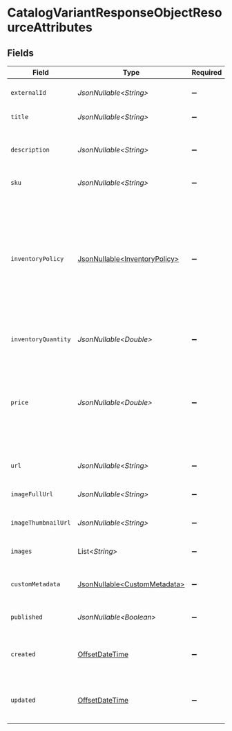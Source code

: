 # CatalogVariantResponseObjectResourceAttributes


## Fields

| Field                                                                                                                                                                                                                                                                                                                                                             | Type                                                                                                                                                                                                                                                                                                                                                              | Required                                                                                                                                                                                                                                                                                                                                                          | Description                                                                                                                                                                                                                                                                                                                                                       | Example                                                                                                                                                                                                                                                                                                                                                           |
| ----------------------------------------------------------------------------------------------------------------------------------------------------------------------------------------------------------------------------------------------------------------------------------------------------------------------------------------------------------------- | ----------------------------------------------------------------------------------------------------------------------------------------------------------------------------------------------------------------------------------------------------------------------------------------------------------------------------------------------------------------- | ----------------------------------------------------------------------------------------------------------------------------------------------------------------------------------------------------------------------------------------------------------------------------------------------------------------------------------------------------------------- | ----------------------------------------------------------------------------------------------------------------------------------------------------------------------------------------------------------------------------------------------------------------------------------------------------------------------------------------------------------------- | ----------------------------------------------------------------------------------------------------------------------------------------------------------------------------------------------------------------------------------------------------------------------------------------------------------------------------------------------------------------- |
| `externalId`                                                                                                                                                                                                                                                                                                                                                      | *JsonNullable\<String>*                                                                                                                                                                                                                                                                                                                                           | :heavy_minus_sign:                                                                                                                                                                                                                                                                                                                                                | The ID of the catalog item variant in an external system.                                                                                                                                                                                                                                                                                                         | SAMPLE-DATA-ITEM-1-VARIANT-MEDIUM                                                                                                                                                                                                                                                                                                                                 |
| `title`                                                                                                                                                                                                                                                                                                                                                           | *JsonNullable\<String>*                                                                                                                                                                                                                                                                                                                                           | :heavy_minus_sign:                                                                                                                                                                                                                                                                                                                                                | The title of the catalog item variant.                                                                                                                                                                                                                                                                                                                            | Ocean Blue Shirt (Sample) Variant Medium                                                                                                                                                                                                                                                                                                                          |
| `description`                                                                                                                                                                                                                                                                                                                                                     | *JsonNullable\<String>*                                                                                                                                                                                                                                                                                                                                           | :heavy_minus_sign:                                                                                                                                                                                                                                                                                                                                                | A description of the catalog item variant.                                                                                                                                                                                                                                                                                                                        | Ocean blue cotton shirt with a narrow collar and buttons down the front and long sleeves. Comfortable fit and titled kaleidoscope patterns.                                                                                                                                                                                                                       |
| `sku`                                                                                                                                                                                                                                                                                                                                                             | *JsonNullable\<String>*                                                                                                                                                                                                                                                                                                                                           | :heavy_minus_sign:                                                                                                                                                                                                                                                                                                                                                | The SKU of the catalog item variant.                                                                                                                                                                                                                                                                                                                              | OBS-MD                                                                                                                                                                                                                                                                                                                                                            |
| `inventoryPolicy`                                                                                                                                                                                                                                                                                                                                                 | [JsonNullable\<InventoryPolicy>](../../models/components/InventoryPolicy.md)                                                                                                                                                                                                                                                                                      | :heavy_minus_sign:                                                                                                                                                                                                                                                                                                                                                | This field controls the visibility of this catalog item variant in product feeds/blocks. This field supports the following values:<br/>`1`: a product will not appear in dynamic product recommendation feeds and blocks if it is out of stock.<br/>`0` or `2`: a product can appear in dynamic product recommendation feeds and blocks regardless of inventory quantity. | 2                                                                                                                                                                                                                                                                                                                                                                 |
| `inventoryQuantity`                                                                                                                                                                                                                                                                                                                                               | *JsonNullable\<Double>*                                                                                                                                                                                                                                                                                                                                           | :heavy_minus_sign:                                                                                                                                                                                                                                                                                                                                                | The quantity of the catalog item variant currently in stock.                                                                                                                                                                                                                                                                                                      | 25                                                                                                                                                                                                                                                                                                                                                                |
| `price`                                                                                                                                                                                                                                                                                                                                                           | *JsonNullable\<Double>*                                                                                                                                                                                                                                                                                                                                           | :heavy_minus_sign:                                                                                                                                                                                                                                                                                                                                                | This field can be used to set the price on the catalog item variant, which is what gets displayed for the item variant when included in emails. For most price-update use cases, you will also want to update the `price` on any parent items using the [Update Catalog Item Endpoint](https://developers.klaviyo.com/en/reference/update_catalog_item).          | 42                                                                                                                                                                                                                                                                                                                                                                |
| `url`                                                                                                                                                                                                                                                                                                                                                             | *JsonNullable\<String>*                                                                                                                                                                                                                                                                                                                                           | :heavy_minus_sign:                                                                                                                                                                                                                                                                                                                                                | URL pointing to the location of the catalog item variant on your website.                                                                                                                                                                                                                                                                                         | https://via.placeholder.com/150                                                                                                                                                                                                                                                                                                                                   |
| `imageFullUrl`                                                                                                                                                                                                                                                                                                                                                    | *JsonNullable\<String>*                                                                                                                                                                                                                                                                                                                                           | :heavy_minus_sign:                                                                                                                                                                                                                                                                                                                                                | URL pointing to the location of a full image of the catalog item variant.                                                                                                                                                                                                                                                                                         | https://via.placeholder.com/300                                                                                                                                                                                                                                                                                                                                   |
| `imageThumbnailUrl`                                                                                                                                                                                                                                                                                                                                               | *JsonNullable\<String>*                                                                                                                                                                                                                                                                                                                                           | :heavy_minus_sign:                                                                                                                                                                                                                                                                                                                                                | URL pointing to the location of an image thumbnail of the catalog item variant.                                                                                                                                                                                                                                                                                   | https://via.placeholder.com/150                                                                                                                                                                                                                                                                                                                                   |
| `images`                                                                                                                                                                                                                                                                                                                                                          | List\<*String*>                                                                                                                                                                                                                                                                                                                                                   | :heavy_minus_sign:                                                                                                                                                                                                                                                                                                                                                | List of URLs pointing to the locations of images of the catalog item variant.                                                                                                                                                                                                                                                                                     | [<br/>"https://via.placeholder.com/150"<br/>]                                                                                                                                                                                                                                                                                                                     |
| `customMetadata`                                                                                                                                                                                                                                                                                                                                                  | [JsonNullable\<CustomMetadata>](../../models/components/CustomMetadata.md)                                                                                                                                                                                                                                                                                        | :heavy_minus_sign:                                                                                                                                                                                                                                                                                                                                                | Flat JSON blob to provide custom metadata about the catalog item variant. May not exceed 100kb.                                                                                                                                                                                                                                                                   | {<br/>"Top Pick": true<br/>}                                                                                                                                                                                                                                                                                                                                      |
| `published`                                                                                                                                                                                                                                                                                                                                                       | *JsonNullable\<Boolean>*                                                                                                                                                                                                                                                                                                                                          | :heavy_minus_sign:                                                                                                                                                                                                                                                                                                                                                | Boolean value indicating whether the catalog item variant is published.                                                                                                                                                                                                                                                                                           | true                                                                                                                                                                                                                                                                                                                                                              |
| `created`                                                                                                                                                                                                                                                                                                                                                         | [OffsetDateTime](https://docs.oracle.com/javase/8/docs/api/java/time/OffsetDateTime.html)                                                                                                                                                                                                                                                                         | :heavy_minus_sign:                                                                                                                                                                                                                                                                                                                                                | Date and time when the catalog item  variant was created, in ISO 8601 format (YYYY-MM-DDTHH:MM:SS.mmmmmm).                                                                                                                                                                                                                                                        | 2022-11-08T00:00:00+00:00                                                                                                                                                                                                                                                                                                                                         |
| `updated`                                                                                                                                                                                                                                                                                                                                                         | [OffsetDateTime](https://docs.oracle.com/javase/8/docs/api/java/time/OffsetDateTime.html)                                                                                                                                                                                                                                                                         | :heavy_minus_sign:                                                                                                                                                                                                                                                                                                                                                | Date and time when the catalog item variant was last updated, in ISO 8601 format (YYYY-MM-DDTHH:MM:SS.mmmmmm).                                                                                                                                                                                                                                                    | 2022-11-08T00:00:00+00:00                                                                                                                                                                                                                                                                                                                                         |